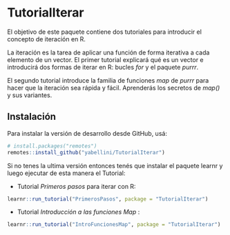 
<!-- README.md is generated from README.Rmd. Please edit that file -->

# TutorialIterar

<!-- badges: start -->

<!-- badges: end -->

El objetivo de este paquete contiene dos tutoriales para introducir el
concepto de iteración en R.

La iteración es la tarea de aplicar una función de forma iterativa a
cada elemento de un vector. El primer tutorial explicará qué es un
vector e introducirá dos formas de iterar en R: bucles *for* y el
paquete *purrr*.

El segundo tutorial introduce la familia de funciones *map* de *purrr*
para hacer que la iteración sea rápida y fácil. Aprenderás los secretos de
*map()* y sus variantes.

## Instalación

Para instalar la versión de desarrollo desde GitHub, usá:

``` r
# install.packages("remotes")
remotes::install_github("yabellini/TutorialIterar")
```

Si no tenes la ultima versión entonces tenés que instalar el paquete
learnr y luego ejecutar de esta manera el Tutorial:

  - Tutorial *Primeros pasos* para iterar con R:

<!-- end list -->

``` r
learnr::run_tutorial("PrimerosPasos", package = "TutorialIterar")
```

  - Tutorial *Introducción a las funciones Map* :

<!-- end list -->

``` r
learnr::run_tutorial("IntroFuncionesMap", package = "TutorialIterar")
```
